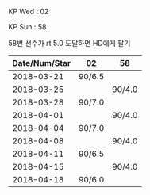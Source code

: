 KP Wed : 02

KP Sun : 58

58번 선수가 rt 5.0 도달하면 HD에게 팔기

Date/Num/Star   |    02   |    58 
----------------|---------|---------
2018-03-21      |  90/6.5 |        
2018-03-25      |         |  90/4.0
2018-03-28      |  90/7.0 |        
2018-04-01      |         |  90/4.0
2018-04-04      |  90/7.0 |        
2018-04-08      |         |  90/4.0
2018-04-11      |  90/6.5 |        
2018-04-15      |         |  90/4.0
2018-04-18      |  90/6.0 |        

